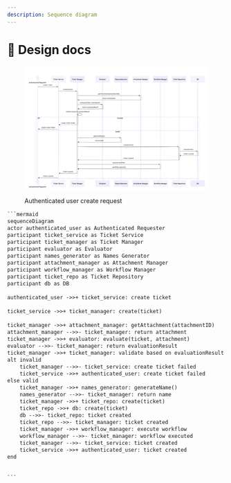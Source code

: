 ```yaml
---
description: Sequence diagram
---
```


# 📔 Design docs

<figure><img src="../.gitbook/assets/image (2) (1).png" alt=""><figcaption><p>Authenticated user create request</p></figcaption></figure>

````
```mermaid
sequenceDiagram
actor authenticated_user as Authenticated Requester
participant ticket_service as Ticket Service
participant ticket_manager as Ticket Manager
participant evaluator as Evaluator
participant names_generator as Names Generator
participant attachment_manager as Attachment Manager
participant workflow_manager as Workflow Manager
participant ticket_repo as Ticket Repository
participant db as DB

authenticated_user ->>+ ticket_service: create ticket

ticket_service ->>+ ticket_manager: create(ticket)

ticket_manager ->>+ attachment_manager: getAttachment(attachmentID)
attachment_manager -->>- ticket_manager: return attachment
ticket_manager ->>+ evaluator: evaluate(ticket, attachment)
evaluator -->>- ticket_manager: return evaluationResult
ticket_manager ->>+ ticket_manager: validate based on evaluationResult
alt invalid
    ticket_manager -->>- ticket_service: create ticket failed
    ticket_service ->>+ authenticated_user: create ticket failed
else valid
    ticket_manager ->>+ names_generator: generateName()
    names_generator -->>- ticket_manager: return name
    ticket_manager ->>+ ticket_repo: create(ticket)
    ticket_repo ->>+ db: create(ticket)
    db -->>- ticket_repo: ticket created
    ticket_repo -->>- ticket_manager: ticket created
    ticket_manager ->>+ workflow_manager: execute workflow
    workflow_manager -->>- ticket_manager: workflow executed
    ticket_manager -->>- ticket_service: ticket created
    ticket_service ->>+ authenticated_user: ticket created
end


```
````

